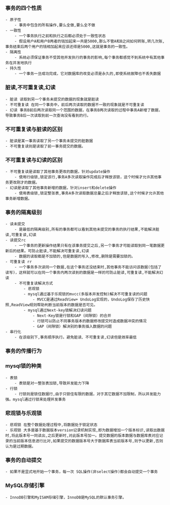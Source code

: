 ### 事务的四个性质
	- 原子性
		- 事务中包含的所有操作,要么全做,要么全不做
	- 一致性
		- 一个事务执行之前和执行之后都必须处于一致性状态
		- 假设用户A和用户B两者的钱加起来一共是5000,那么不管A和B之间如何转账,转几次账,事务结束后两个用户的钱相加起来应该还得是5000,这就是事务的一致性。
	- 隔离性
		- 系统必须保证事务不受其他并发执行的事务的影响,每个事务都感觉不到系统中有其他事务在并发地执行
	- 持久性
		- 一个事务一旦成功完成，它对数据库的改变必须是永久的,即使系统故障也不丢失数据


### 脏读,不可重复读,幻读
	- 脏读 读取到另一个事务未提交的数据的现象就是脏读
	- 不可重复读 在同一个事务中，前后两次读取的数据不一致的现象就是不可重复读
	- 幻读 事务B前后两次读取同一个范围的数据，在事务B两次读取的过程中事务A新增了数据，导致事务B后一次读取到前一次查询没有看到的行。


### 不可重复读与脏读的区别
	- 脏读是某一事务读取了另一个事务未提交的脏数据
	- 不可重复读则是读取了前一事务提交的数据。

### 不可重复读与幻读的区别
	- 不可重复读是读取了其他事务更改的数据，针对update操作
		- 使用行级锁,锁定该行,事务A多次读取操作完成后才释放该锁，这个时候才允许其他事务更改刚才的数据。
	- 幻读是读取了其他事务新增的数据，针对insert和delete操作
		- 使用表级锁,锁定整张表,事务A多次读取数据总量之后才释放该锁,这个时候才允许其他事务新增数据。

### 事务的隔离级别
	- 读未提交
		- 是最低的隔离级别,所有的事务都可以看到其他未提交的事务的执行结果,不能解决脏读,可重复读,幻读
	- 读提交rc
		- 一个事务的更新操作结果只有在该事务提交之后,另一个事务才可能读取到同一笔数据更新后的结果。可防止脏读,不能解决可重复读,幻读
		- 数据的读取都是不加锁的,但是数据的写入,修改,删除是需要加锁的。
	- 可重复读 rr
		- 一个事务多次读同一个数据,在这个事务还没结束时,其他事务不能访问该数据(包括了读写)，这样就可以在同一个事务内两次读到的数据是一样的可防止脏读,可重复读,不能解决幻读
		- 不可重复读解决方式
			- 悲观锁
			- mysql通过基于乐观锁的mvcc(多版本并发控制)解决不可重复读的问题
				- MVCC是通过ReadView+ UndoLog实现的，UndoLog保存了历史快照,ReadView规则帮助判断当前版本的数据是否可见。
			- mysql通过Next-key锁解决幻读问题
				- Next-Key锁是行锁和GAP（间隙锁）的合并
				- 行锁可以防止不同事务版本的数据修改提交时造成数据冲突的情况
				- GAP（间隙锁）解决别的事务插入数据的问题
	- 串行化
		- 在该级别下,事务顺序执行。避免脏读、不可重复读,幻读但是效率最低

### 事务的传播行为

### mysql锁的种类
	- 表锁
		- 表锁是对一整张表加锁,导致并发能力下降
	- 行锁
		- 行锁则是锁住数据行,由于只锁住有限的数据，对于其它数据不加限制，所以并发能力强。mysql通过行锁来处理并发事务

### 悲观锁与乐观锁
	- 悲观锁 在整个数据处理过程中,将数据处于锁定状态
	- 乐观锁 大多是基于数据版本version记录机制实现,即为数据增加一个版本标识,读取出数据时,将此版本号一同读出,之后更新时,对此版本号加一。提交数据的版本数据与数据库表对应记录的当前版本信息进行比对,如果提交的数据版本号大于数据库表当前版本号,则予以更新,否则认为是过期数据。

### 事务的自动提交
	- 如果不是显式地开始一个事务，每一次 SQL操作(非select操作)都会自动提交一个事务

### MySQL存储引擎
	- InnoDB引擎和MyISAM存储引擎，InnoDB是MySQL的默认事务引擎。
